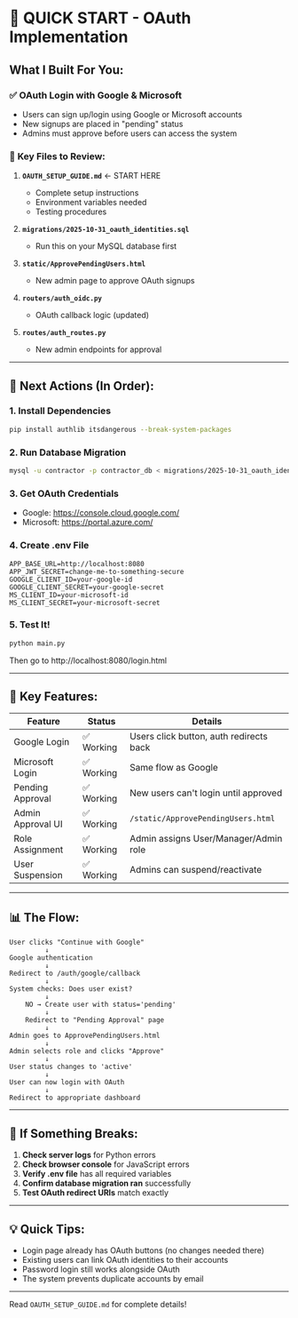 # 🚀 QUICK START - OAuth Implementation

## What I Built For You:

### ✅ **OAuth Login with Google & Microsoft**
- Users can sign up/login using Google or Microsoft accounts
- New signups are placed in "pending" status
- Admins must approve before users can access the system

### 📁 **Key Files to Review:**

1. **`OAUTH_SETUP_GUIDE.md`** ← START HERE
   - Complete setup instructions
   - Environment variables needed
   - Testing procedures

2. **`migrations/2025-10-31_oauth_identities.sql`**
   - Run this on your MySQL database first

3. **`static/ApprovePendingUsers.html`**
   - New admin page to approve OAuth signups

4. **`routers/auth_oidc.py`**
   - OAuth callback logic (updated)

5. **`routes/auth_routes.py`**
   - New admin endpoints for approval

---

## 🎯 Next Actions (In Order):

### 1. **Install Dependencies**
```bash
pip install authlib itsdangerous --break-system-packages
```

### 2. **Run Database Migration**
```bash
mysql -u contractor -p contractor_db < migrations/2025-10-31_oauth_identities.sql
```

### 3. **Get OAuth Credentials**
- Google: https://console.cloud.google.com/
- Microsoft: https://portal.azure.com/

### 4. **Create .env File**
```env
APP_BASE_URL=http://localhost:8080
APP_JWT_SECRET=change-me-to-something-secure
GOOGLE_CLIENT_ID=your-google-id
GOOGLE_CLIENT_SECRET=your-google-secret
MS_CLIENT_ID=your-microsoft-id
MS_CLIENT_SECRET=your-microsoft-secret
```

### 5. **Test It!**
```bash
python main.py
```
Then go to http://localhost:8080/login.html

---

## 🔑 **Key Features:**

| Feature | Status | Details |
|---------|--------|---------|
| Google Login | ✅ Working | Users click button, auth redirects back |
| Microsoft Login | ✅ Working | Same flow as Google |
| Pending Approval | ✅ Working | New users can't login until approved |
| Admin Approval UI | ✅ Working | `/static/ApprovePendingUsers.html` |
| Role Assignment | ✅ Working | Admin assigns User/Manager/Admin role |
| User Suspension | ✅ Working | Admins can suspend/reactivate |

---

## 📊 **The Flow:**

```
User clicks "Continue with Google"
         ↓
Google authentication
         ↓
Redirect to /auth/google/callback
         ↓
System checks: Does user exist?
         ↓
    NO → Create user with status='pending'
         ↓
    Redirect to "Pending Approval" page
         ↓
Admin goes to ApprovePendingUsers.html
         ↓
Admin selects role and clicks "Approve"
         ↓
User status changes to 'active'
         ↓
User can now login with OAuth
         ↓
Redirect to appropriate dashboard
```

---

## 🐛 **If Something Breaks:**

1. **Check server logs** for Python errors
2. **Check browser console** for JavaScript errors
3. **Verify .env file** has all required variables
4. **Confirm database migration ran** successfully
5. **Test OAuth redirect URIs** match exactly

---

## 💡 **Quick Tips:**

- Login page already has OAuth buttons (no changes needed there)
- Existing users can link OAuth identities to their accounts
- Password login still works alongside OAuth
- The system prevents duplicate accounts by email

---

Read `OAUTH_SETUP_GUIDE.md` for complete details!
